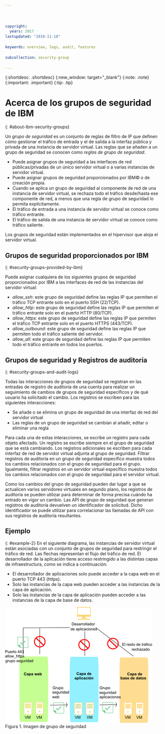 ```yaml
---



copyright:
  years: 2017
lastupdated: "2018-11-10"

keywords: overview, logs, audit, features

subcollection: security-group

---
```


{:shortdesc: .shortdesc}
{:new_window: target="_blank"}
{:note: .note}
{:important: .important}
{:tip: .tip}

# Acerca de los grupos de seguridad de IBM
{: #about-ibm-security-groups}

Un *grupo de seguridad* es un conjunto de reglas de filtro de IP que definen cómo gestionar el tráfico de entrada y el de salida a la interfaz pública y privada de una instancia de servidor virtual. Las reglas que se añaden a un grupo de seguridad se conocen como *reglas de grupo de seguridad*.

* Puede asignar grupos de seguridad a las interfaces de red públicas/privadas de un único servidor virtual o a varias instancias de servidor virtual.
* Puede asignar grupos de seguridad proporcionados por IBM© o de creación propia.
* Cuando se aplica un grupo de seguridad al componente de red de una instancia de servidor virtual, se rechaza todo el tráfico desde/hasta ese componente de red, a menos que una regla de grupo de seguridad lo permita explícitamente.
* El tráfico de entrada a una instancia de servidor virtual se conoce como tráfico entrante.
* El tráfico de salida de una instancia de servidor virtual se conoce como tráfico saliente.

Los grupos de seguridad están implementados en el hipervisor que aloja el servidor virtual.

## Grupos de seguridad proporcionados por IBM
{: #security-groups-provided-by-ibm}

Puede asignar cualquiera de los siguientes grupos de seguridad proporcionados por IBM a las interfaces de red
de las instancias del servidor virtual:

* *allow_ssh*: este grupo de seguridad define las reglas IP que permiten el tráfico TCP entrante solo en el puerto SSH (22/TCP).
* *allow_http*: este grupo de seguridad define las reglas IP que permiten el tráfico entrante solo en el puerto HTTP (80/TCP).
* *allow_https*: este grupo de seguridad define las reglas IP que permiten el tráfico TCP entrante solo en el puerto HTTPS (443/TCP).
* *allow_outbound*: este grupo de seguridad define las reglas IP que permiten todo el tráfico saliente del servidor.
* *allow_all*: este grupo de seguridad define las reglas IP que permiten todo el tráfico entrante en todos los puertos.

## Grupos de seguridad y Registros de auditoría
{: #security-groups-and-audit-logs}

Todas las interacciones de grupos de seguridad se registran en las entradas de registro de auditoría de una cuenta para realizar un seguimiento de cambios de grupos de seguridad específicos y de qué usuario ha solicitado el cambio. Los registros se escriben para las siguientes interacciones:
* Se añade o se elimina un grupo de seguridad de una interfaz de red del servidor virtual
* Las reglas de un grupo de seguridad se cambian al añadir, editar o eliminar una regla

Para cada una de estas interacciones, se escribe un registro para cada objeto afectado. Un registro se escribe siempre en el grupo de seguridad que se está cambiando. Los registros adicionales se escriben para cada interfaz de red de servidor virtual adjunta al grupo de seguridad. Filtrar registros de auditoría en un grupo de seguridad específico muestra todos los cambios relacionados con el grupo de seguridad para el grupo. Igualmente, filtrar registros en un servidor virtual específico muestra todos los cambios relacionados con el grupo de seguridad para el servidor virtual.

Como los cambios del grupo de seguridad pueden dar lugar a que se actualicen varios servidores virtuales en segundo plano, los registros de auditoría se pueden utilizar para determinar de forma precisa cuándo ha entrado en vigor un cambio.  Las API de grupo de seguridad que generan registros de auditoría devuelven un identificador de solicitud. Dicho identificador se puede utilizar para correlacionar las llamadas de API con sus registros de auditoría resultantes.

## Ejemplo
{: #example-2}
En el siguiente diagrama, las instancias de servidor virtual están asociadas con un conjunto de grupos de seguridad para restringir el tráfico de red. Las flechas representan el flujo del tráfico de red. El desarrollador de la aplicación tiene acceso restringido a las distintas capas de infraestructura, como se indica a continuación:

* El desarrollador de aplicaciones solo puede acceder a la capa web en el puerto TCP 443 (https).
* Solo las instancias de la capa web pueden acceder a las instancias de la capa de aplicación.
* Solo las instancias de la capa de aplicación pueden acceder a las instancias de la capa de base de datos.

![Imagen de grupo de seguridad](images/SecurityGroups.png "Imagen que muestra el flujo de tráfico de red con un conjunto de grupos de seguridad habilitados") Figura 1. Imagen de grupo de seguridad
